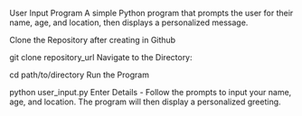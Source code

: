 User Input Program
A simple Python program that prompts the user for their name, age, and location, then displays a personalized message.

Clone the Repository after creating in Github

git clone repository_url
Navigate to the Directory:

cd path/to/directory
Run the Program

python user_input.py
Enter Details - Follow the prompts to input your name, age, and location. The program will then display a personalized greeting.
